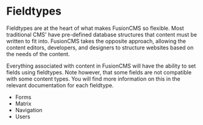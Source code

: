 # Fieldtypes

Fieldtypes are at the heart of what makes FusionCMS so flexible. Most traditional CMS' have pre-defined database structures that content must be written to fit into. FusionCMS takes the opposite approach, allowing the content editors, developers, and designers to structure websites based on the needs of the content.

Everything associated with content in FusionCMS will have the ability to set fields using fieldtypes. Note however, that some fields are not compatible with some content types. You will find more information on this in the relevant documentation for each fieldtype.

- Forms
- Matrix
- Navigation
- Users
